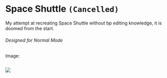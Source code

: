# Space Shuttle `(Cancelled)`

My attempt at recreating Space Shuttle  without bp editing knowledge, it is doomed from the start.

###### Designed for Normal Mode



Image:

<img title="" src="file:///SpaceT3/Media/Screenshot_20241201_122712.png" alt="" data-align="inline">

![](/home/razant3/Others/GitHub%20Projects/SpaceT3/Media/Screenshot_20241201_122939.png)


